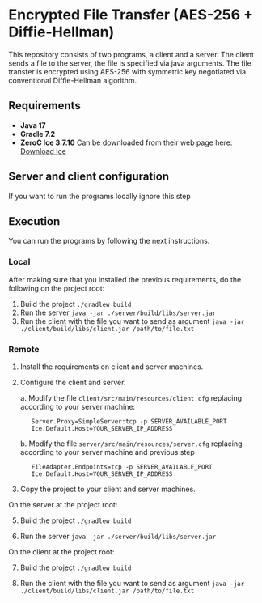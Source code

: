# Encrypted File Transfer (AES-256 + Diffie-Hellman)
This repository consists of two programs, a client and a server. The client sends a file to the server, the file is specified via java arguments.
The file transfer is encrypted using AES-256 with symmetric key negotiated via conventional Diffie-Hellman algorithm.

## Requirements
- **Java 17**
- **Gradle 7.2** 
- **ZeroC Ice 3.7.10** Can be downloaded from their web page here: [Download Ice](https://zeroc.com/ice/downloads/3.7)

## Server and client configuration

If you want to run the programs locally ignore this step

## Execution

You can run the programs by following the next instructions.

### Local
After making sure that you installed the previous requirements,
do the following on the project root:

1. Build the project
`./gradlew build`
2. Run the server
`java -jar ./server/build/libs/server.jar`
3. Run the client with the file you want to send as argument
`java -jar ./client/build/libs/client.jar /path/to/file.txt`

### Remote

1. Install the requirements on client and server machines.
2. Configure the client and server.

   a. Modify the file `client/src/main/resources/client.cfg` replacing according to your server machine:
     ```
        Server.Proxy=SimpleServer:tcp -p SERVER_AVAILABLE_PORT
        Ice.Default.Host=YOUR_SERVER_IP_ADDRESS
     ```
   b. Modify the file `server/src/main/resources/server.cfg` replacing according to your server machine and previous step
     ```
        FileAdapter.Endpoints=tcp -p SERVER_AVAILABLE_PORT
        Ice.Default.Host=YOUR_SERVER_IP_ADDRESS
     ``` 
4. Copy the project to your client and server machines.

On the server at the project root:

5. Build the project
`./gradlew build`

6. Run the server
`java -jar ./server/build/libs/server.jar`

On the client at the project root:

7. Build the project
`./gradlew build`

8. Run the client with the file you want to send as argument
`java -jar ./client/build/libs/client.jar /path/to/file.txt`
